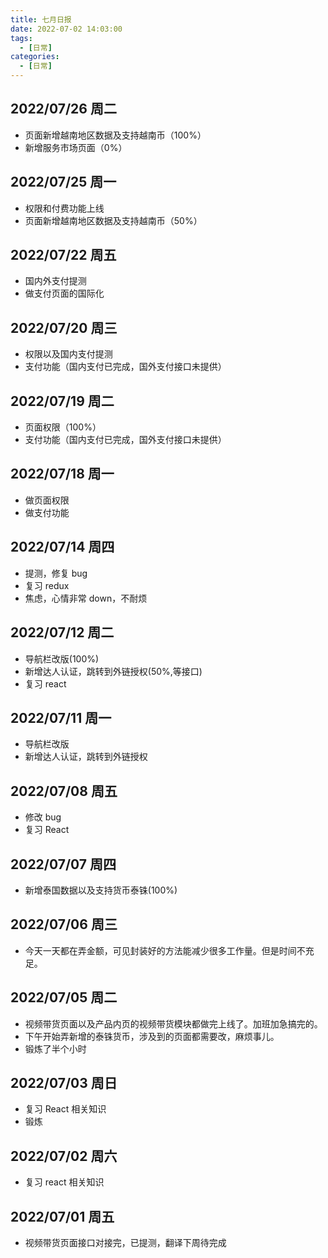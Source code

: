 ```yaml
---
title: 七月日报
date: 2022-07-02 14:03:00
tags:
  - [日常]
categories:
  - [日常]
---
```


## 2022/07/26 周二

- 页面新增越南地区数据及支持越南币（100%）
- 新增服务市场页面（0%）

## 2022/07/25 周一

- 权限和付费功能上线
- 页面新增越南地区数据及支持越南币（50%）

## 2022/07/22 周五

- 国内外支付提测
- 做支付页面的国际化

## 2022/07/20 周三

- 权限以及国内支付提测
- 支付功能（国内支付已完成，国外支付接口未提供）

## 2022/07/19 周二

- 页面权限（100%）
- 支付功能（国内支付已完成，国外支付接口未提供）

## 2022/07/18 周一

- 做页面权限
- 做支付功能

## 2022/07/14 周四

- 提测，修复 bug
- 复习 redux
- 焦虑，心情非常 down，不耐烦

## 2022/07/12 周二

- 导航栏改版(100%)
- 新增达人认证，跳转到外链授权(50%,等接口)
- 复习 react

## 2022/07/11 周一

- 导航栏改版
- 新增达人认证，跳转到外链授权

## 2022/07/08 周五

- 修改 bug
- 复习 React

## 2022/07/07 周四

- 新增泰国数据以及支持货币泰铢(100%)

## 2022/07/06 周三

- 今天一天都在弄金额，可见封装好的方法能减少很多工作量。但是时间不充足。

## 2022/07/05 周二

- 视频带货页面以及产品内页的视频带货模块都做完上线了。加班加急搞完的。
- 下午开始弄新增的泰铢货币，涉及到的页面都需要改，麻烦事儿。
- 锻炼了半个小时

## 2022/07/03 周日

- 复习 React 相关知识
- 锻炼

## 2022/07/02 周六

- 复习 react 相关知识

## 2022/07/01 周五

- 视频带货页面接口对接完，已提测，翻译下周待完成
